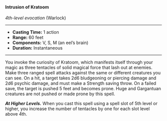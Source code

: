#### Intrusion of Kratoom
*4th-level evocation* (Warlock)
___
- **Casting Time:** 1 action
- **Range:** 60 feet
- **Components:** V, S, M (an eel’s brain)
- **Duration:** Instantaneous
---
You invoke the curiosity of Kratoom, which manifests itself through your magic as three tentacles of solid magical force that lash out at enemies. Make three ranged spell attacks against the same or different creatures you can see. On a hit, a target takes 2d6 bludgeoning or piercing damage and 2d6 psychic damage, and must make a Strength saving throw. On a failed save, the target is pushed 5 feet and becomes prone. Huge and Gargantuan creatures are not pushed or made prone by this spell.

***At Higher Levels.*** When you cast this spell using a spell slot of 5th level or higher, you increase the number of tentacles by one for each slot level above 4th.
